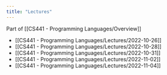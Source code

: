 ```yaml
---
title: "Lectures"
---
```


Part of [[CS441 - Programming Languages/Overview]]

* [[CS441 - Programming Languages/Lectures/2022-10-26]]
* [[CS441 - Programming Languages/Lectures/2022-10-28]]
* [[CS441 - Programming Languages/Lectures/2022-10-31]]
* [[CS441 - Programming Languages/Lectures/2022-11-02]]
* [[CS441 - Programming Languages/Lectures/2022-11-04]]
